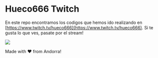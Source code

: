 # Hueco666 Twitch

En este repo encontramos los codigos que hemos ido realizando en [https://www.twitch.tv/hueco666](https://www.twitch.tv/hueco666). 
Si te gusta lo que ves, pasate por el stream!

<div class="crypto-coffee-btn-container">
<a class="crypto-coffee-btn" style="border:none;background:none;padding:0;margin:0;" target="_blank" href="http://buymeacryptocoffee.xyz/0x3811f27d0fbf8e7fe81e0a05239a50f1e4af4554?ref=button_widget"> 
<img src='https://www.buymeacryptocoffee.xyz/embedbadge.svg'/>
</a>
</div>



Made with ❤️ from Andorra!